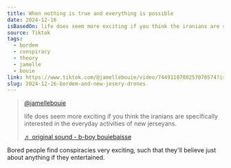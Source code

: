 ```yaml
---
title: When nothing is true and everything is possible
date: 2024-12-16
isBasedOn: life does seem more exciting if you think the iranians are specifically interested in the everyday activities of new jerseyans.
source: Tiktok
tags:
  - bordem
  - conspiracy
  - theory
  - jamelle
  - bouie
link: https://www.tiktok.com/@jamellebouie/video/7449110780257078574?is_from_webapp=1&sender_device=pc&web_id=7268738952957675051
slug: 2024-12-16-bordem-and-new-jesery-drones
---
```

<blockquote class="tiktok-embed" cite="https://www.tiktok.com/@jamellebouie/video/7449110780257078574" data-video-id="7449110780257078574" style="max-width: 605px;min-width: 325px;" > <section> <a target="_blank" title="@jamellebouie" href="https://www.tiktok.com/@jamellebouie?refer=embed">@jamellebouie</a> <p>life does seem more exciting if you think the iranians are specifically interested in the everyday activities of new jerseyans. </p> <a target="_blank" title="♬ original sound - b-boy bouiebaisse" href="https://www.tiktok.com/music/original-sound-7449110722849590059?refer=embed">♬ original sound - b-boy bouiebaisse</a> </section> </blockquote> <script async src="https://www.tiktok.com/embed.js"></script>

Bored people find conspiracies very exciting, such that they'll believe just about anything if they entertained.
